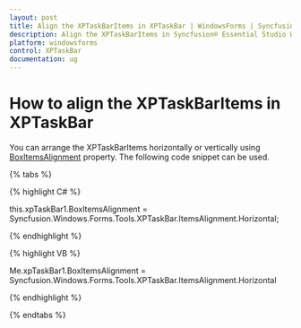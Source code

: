 ```yaml
---
layout: post
title: Align the XPTaskBarItems in XPTaskBar | WindowsForms | Syncfusion®
description: Align the XPTaskBarItems in Syncfusion® Essential Studio WPF XPTaskBar control, its elements, and more.
platform: windowsforms
control: XPTaskBar
documentation: ug
---
```

# How to align the XPTaskBarItems in XPTaskBar

You can arrange the XPTaskBarItems horizontally or vertically using [BoxItemsAlignment](https://help.syncfusion.com/cr/windowsforms/Syncfusion.Windows.Forms.Tools.XPTaskBar.html#Syncfusion_Windows_Forms_Tools_XPTaskBar_BoxItemsAlignment) property. The following code snippet can be 
used.

{% tabs %}

{% highlight C# %}  

this.xpTaskBar1.BoxItemsAlignment = Syncfusion.Windows.Forms.Tools.XPTaskBar.ItemsAlignment.Horizontal;

{% endhighlight %}



 {% highlight VB %}

Me.xpTaskBar1.BoxItemsAlignment = Syncfusion.Windows.Forms.Tools.XPTaskBar.ItemsAlignment.Horizontal

{% endhighlight %}

{% endtabs %}

